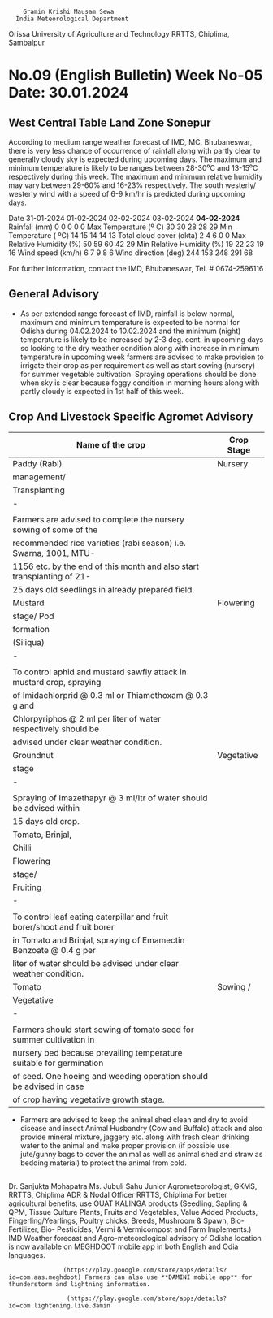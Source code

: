 
        Gramin Krishi Mausam Sewa 
      India Meteorological Department 
Orissa University of Agriculture and Technology 
       RRTTS, Chiplima, Sambalpur 

# No.09 (English Bulletin)                          Week No-05                                     Date: 30.01.2024

## West Central Table Land Zone Sonepur

According to medium range weather forecast of IMD, MC, Bhubaneswar, there is very less chance of occurrence of rainfall along with partly clear to generally cloudy sky is expected during upcoming days. The maximum and minimum temperature is likely to be ranges between 
28-30⁰C and 13-15⁰C respectively during this week. The maximum and minimum relative humidity may vary between 29-60% and 16-23% respectively. The south westerly/ westerly wind with a speed of 6-9 km/hr is predicted during upcoming days. 

Date 
31-01-2024 01-02-2024 02-02-2024 03-02-2024 **04-02-2024** 
Rainfall (mm) 
0 
0 
0 
0 
0 
Max Temperature (º C) 
30 
30 
28 
28 
29 
Min Temperature ( ºC) 
14 
15 
14 
14 
13 
Total cloud cover (okta) 
2 
4 
6 
0 
0 
Max Relative Humidity (%) 
50 
59 
60 
42 
29 
Min Relative Humidity (%) 
19 
22 
23 
19 
16 
Wind speed (km/h) 
6 
7 
9 
8 
6 
Wind direction (deg) 
244 
153 
248 
291 
68 

For further information, contact the IMD, Bhubaneswar, Tel. # 0674-2596116 
 

## General Advisory

- As per extended range forecast of IMD, rainfall is below normal, maximum and minimum temperature is 
expected to be normal for Odisha during 04.02.2024 to 10.02.2024 and the minimum (night) temperature is likely to be increased by 2-3 deg. cent. in upcoming days so looking to the dry weather condition along with increase in minimum temperature in upcoming week farmers are advised to make provision to irrigate their 
crop as per requirement as well as start sowing (nursery) for summer vegetable cultivation. Spraying operations should be done when sky is clear because foggy condition in morning hours along with partly 
cloudy is expected in 1st half of this week. 

## Crop And Livestock Specific Agromet Advisory

| Name of the crop                                                         | Crop Stage    |
|--------------------------------------------------------------------------|---------------|
| Paddy (Rabi)                                                             | Nursery       |
| management/                                                              |               |
| Transplanting                                                            |               |
| -                                                                        |               |
|                                                                          |               |
| Farmers are advised to complete the nursery sowing of some of the        |               |
| recommended rice varieties (rabi season) i.e. Swarna, 1001, MTU-         |               |
| 1156 etc. by the end of this month and also start transplanting of 21-   |               |
| 25 days old seedlings in already prepared field.                         |               |
| Mustard                                                                  | Flowering     |
| stage/ Pod                                                               |               |
| formation                                                                |               |
| (Siliqua)                                                                |               |
| -                                                                        |               |
|                                                                          |               |
| To control aphid and mustard sawfly attack in mustard crop, spraying     |               |
| of Imidachlorprid @ 0.3 ml or Thiamethoxam @ 0.3 g and                   |               |
| Chlorpyriphos @ 2 ml per liter of water respectively should be           |               |
| advised under clear weather condition.                                   |               |
| Groundnut                                                                | Vegetative    |
| stage                                                                    |               |
| -                                                                        |               |
|                                                                          |               |
| Spraying of Imazethapyr @ 3 ml/ltr of water should be advised within     |               |
| 15 days old crop.                                                        |               |
| Tomato, Brinjal,                                                         |               |
| Chilli                                                                   |               |
| Flowering                                                                |               |
| stage/                                                                   |               |
| Fruiting                                                                 |               |
| -                                                                        |               |
|                                                                          |               |
| To control leaf eating caterpillar and fruit borer/shoot and fruit borer |               |
| in Tomato and Brinjal, spraying of Emamectin Benzoate @ 0.4 g per        |               |
| liter of water should be advised under clear weather condition.          |               |
| Tomato                                                                   | Sowing /      |
| Vegetative                                                               |               |
| -                                                                        |               |
|                                                                          |               |
| Farmers should start sowing of tomato seed for summer cultivation in     |               |
| nursery bed because prevailing temperature suitable for germination      |               |
| of seed. One hoeing and weeding operation should be advised in case      |               |
| of crop having vegetative growth stage.                                  |               |
- Farmers are advised to keep the animal shed clean and dry to avoid disease and insect 
Animal 
Husbandry 
(Cow and 
Buffalo) 
attack and also provide mineral mixture, jaggery etc. along with fresh clean drinking water to the animal and make proper provision (if possible use jute/gunny bags to cover the animal as well as animal shed and straw as bedding material) to protect the animal from cold. 

## 

Dr. Sanjukta Mohapatra Ms. Jubuli Sahu Junior Agrometeorologist, GKMS, RRTTS, Chiplima ADR & Nodal Officer RRTTS, Chiplima For better agricultural benefits, use OUAT KALINGA products (Seedling, Sapling & QPM, Tissue Culture Plants, Fruits and Vegetables, Value Added Products, Fingerling/Yearlings, Poultry chicks, Breeds, Mushroom & Spawn, Bio-Fertilizer, Bio- Pesticides, Vermi & Vermicompost and Farm Implements.) IMD Weather forecast and Agro-meteorological advisory of Odisha location is now available on MEGHDOOT mobile app in both English and Odia languages. 

                   (https://play.gooogle.com/store/apps/details?id=com.aas.meghdoot) Farmers can also use **DAMINI mobile app** for thunderstorm and lightning information. 

                    (https://play.google.com/store/apps/details?id=com.lightening.live.damin
